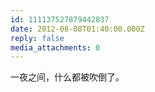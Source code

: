 ```yaml
---
id: 111137527879442837
date: 2012-08-08T01:40:00.000Z
reply: false
media_attachments: 0
---
```


一夜之间，什么都被吹倒了。 ​​​​

